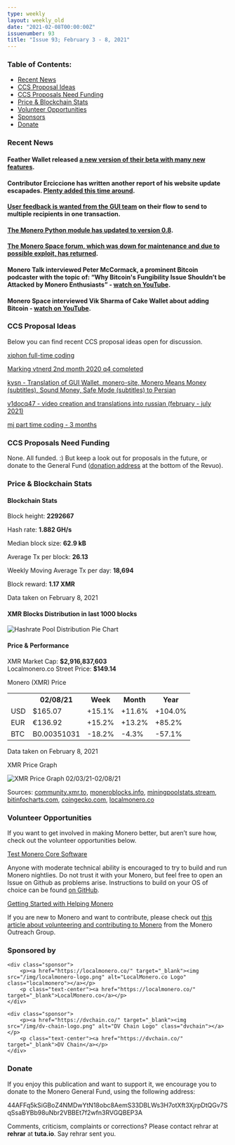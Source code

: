 ```yaml
---
type: weekly
layout: weekly_old
date: "2021-02-08T00:00:00Z"
issuenumber: 93
title: "Issue 93; February 3 - 8, 2021"
---
```

<h3>Table of Contents:</h3>
<ul class="contents">
    <li><a href="#news">Recent News</a></li>
    <li><a href="#ideas">CCS Proposal Ideas</a></li>
    <li><a href="#proposals">CCS Proposals Need Funding</a></li>
    <li><a href="#stats">Price & Blockchain Stats</a></li>
    <li><a href="#volunteer">Volunteer Opportunities</a></li>
    <li><a href="#sponsor">Sponsors</a></li>
    <li><a href="#donate">Donate</a></li>
</ul>

<h3 id="news">Recent News</h3>

<div class="newsbyte">
    <h4>Feather Wallet released <a href="https://www.reddit.com/r/FeatherWallet/comments/ldw43s/feather_beta4_released/" target="_blank">a new version of their beta with many new features</a>.</h4>
</div>

<div class="newsbyte">
    <h4>Contributor Erciccione has written another report of his website update escapades. <a href="https://www.reddit.com/r/Monero/comments/lbpsqj/getmoneroorg_updated_new_faq_updated_footer_new/" target="_blank">Plenty added this time around</a>.</h4>
</div>

<div class="newsbyte">
    <h4><a href="https://www.reddit.com/r/Monero/comments/lda5ox/monero_gui_feedback_needed_send_to_multiple/" target="_blank">User feedback is wanted from the GUI team</a> on their flow to send to multiple recipients in one transaction.</h4>
</div>

<div class="newsbyte">
    <h4><a href="https://github.com/monero-ecosystem/monero-python" target="_blank">The Monero Python module has updated to version 0.8</a>.</h4>
</div>

<div class="newsbyte">
    <h4><a href="https://forum.monero.space/d/71-the-monero-space-forum-is-back-from-the-dead" target="_blank">The Monero Space forum, which was down for maintenance and due to possible exploit, has returned</a>.</h4>
</div>

<div class="newsbyte">
    <h4>Monero Talk interviewed Peter McCormack, a prominent Bitcoin podcaster with the topic of: “Why Bitcoin's Fungibility Issue Shouldn’t be Attacked by Monero Enthusiasts” - <a href="https://www.youtube.com/watch?v=V3b42wTdxuU" target="_blank">watch on YouTube</a>.</h4>
</div>

<div class="newsbyte">
    <h4>Monero Space interviewed Vik Sharma of Cake Wallet about adding Bitcoin - <a href="https://www.youtube.com/watch?v=UzH6N9_1gmw" target="_blank">watch on YouTube</a>.</h4>
</div>

<h3 id="ideas">CCS Proposal Ideas</h3>

<p>Below you can find recent CCS proposal ideas open for discussion.</p>

<div class="proposal">
<p><a href="https://repo.getmonero.org/monero-project/ccs-proposals/-/merge_requests/208" target="_blank">xiphon full-time coding</a></p>
</div>

<div class="proposal">
<p><a href="https://repo.getmonero.org/monero-project/ccs-proposals/-/merge_requests/207" target="_blank">Marking vtnerd 2nd month 2020 q4 completed </a></p>
</div>

<div class="proposal">
<p><a href="https://repo.getmonero.org/monero-project/ccs-proposals/-/merge_requests/206" target="_blank">kysn - Translation of GUI Wallet, monero-site, Monero Means Money (subtitles), Sound Money, Safe Mode (subtitles) to Persian</a></p>
</div>

<div class="proposal">
<p><a href="https://repo.getmonero.org/monero-project/ccs-proposals/-/merge_requests/203" target="_blank">v1docq47 - video creation and translations into russian (february - july 2021)</a></p>
</div>

<div class="proposal">
<p><a href="https://repo.getmonero.org/monero-project/ccs-proposals/-/merge_requests/200" target="_blank">mj part time coding - 3 months</a></p>
</div>

<h3 id="proposals">CCS Proposals Need Funding</h3>

None. All funded. :) But keep a look out for proposals in the future, or donate to the General Fund (<a href="#donate">donation address</a> at the bottom of the Revuo).

<h3 id="stats">Price & Blockchain Stats</h3>

<h4 class="stat">Blockchain Stats</h4>

<div class="bcstats">
    <p>Block height: <b>2292667</b></p>
    <p>Hash rate: <b>1.882 GH/s</b></p>
    <p>Median block size: <b>62.9 kB</b></p>
    <p>Average Tx per block: <b>26.13</b></p>
    <p>Weekly Moving Average Tx per day: <b>18,694</b></p>
    <p>Block reward: <b>1.17 XMR</b></p>
</div>
<p class="note">Data taken on February 8, 2021</p>

<h4 class="stat">XMR Blocks Distribution in last 1000 blocks</h4>
<p><img src="/img/hashrate-pool-distribution-0208.png" alt="Hashrate Pool Distribution Pie Chart"/></p>

<h4 class="stat">Price & Performance</h4>

<div class="price-intro">XMR Market Cap: <b>$2,916,837,603</b><br>Localmonero.co Street Price: <b>$149.14</b></div>

<p class="table-title">Monero (XMR) Price</p>
<table class="price-table">
  <tr class="row1">
    <th></th>
    <th>02/08/21</th>
    <th>Week</th>
    <th>Month</th>
    <th>Year</th>
  </tr>
  <tr>
    <td data-th="XMR to">USD</td>
    <td data-th="02/08/21">$165.07</td>
    <td data-th="Week" class="green">+15.1%</td>
    <td data-th="Month" class="green">+11.6%</td>
    <td data-th="Year" class="green">+104.0%</td>
  </tr>
  <tr class="row3">
    <td data-th="XMR to">EUR</td>
    <td data-th="02/08/21">€136.92</td>
    <td data-th="Week" class="green">+15.2%</td>
    <td data-th="Month" class="green">+13.2%</td>
    <td data-th="Year" class="green">+85.2%</td>
  </tr>
  <tr>
    <td data-th="XMR to">BTC</td>
    <td data-th="02/08/21">B0.00351031</td>
    <td data-th="Week" class="red">-18.2%</td>
    <td data-th="Month" class="red">-4.3%</td>
    <td data-th="Year" class="red">-57.1%</td>
  </tr>
</table>
<p class="note">Data taken on February 8, 2021</p>

<p class="table-title">XMR Price Graph</p>

![XMR Price Graph 02/03/21-02/08/21](/img/weekly-chart-0208.png "XMR Price Graph 02/03/21-02/08/21") 

Sources: <a href="https://community.xmr.to/explorer/mainnet/" target="_blank">community.xmr.to</a>, <a href="https://moneroblocks.info/stats/transaction-stats" target="_blank">moneroblocks.info</a>, <a href="https://miningpoolstats.stream/monero" target="_blank">miningpoolstats.stream</a>, <a href="https://bitinfocharts.com/monero/" target="_blank">bitinfocharts.com</a>, <a href="https://www.coingecko.com/" target="_blank">coingecko.com</a>, <a href="https://localmonero.co/" target="_blank">localmonero.co</a>

<h3 id="volunteer">Volunteer Opportunities</h3>

<p>If you want to get involved in making Monero better, but aren’t sure how, check out the volunteer opportunities below.</p>

<div class="newsbyte">
    <p class="date"><a href="https://github.com/monero-project/monero" target="_blank">Test Monero Core Software</a></p>
    <p>Anyone with moderate technical ability is encouraged to try to build and run Monero nightlies. Do not trust it with your Monero, but feel free to open an Issue on Github as problems arise. Instructions to build on your OS of choice can be found <a href="https://github.com/monero-project/monero#compiling-monero-from-source" target="_blank">on GitHub</a>. </p>
</div>

<div class="newsbyte">
    <p class="date"><a href="https://github.com/monero-project/monero" target="_blank">Getting Started with Helping Monero</a></p>
    <p>If you are new to Monero and want to contribute, please check out <a href="https://www.monerooutreach.org/stories/getting-started-helping-monero.php" target="_blank">this article about volunteering and contributing to Monero</a> from the Monero Outreach Group. </p>
</div>

<h3 id="sponsor">Sponsored by</h3>

<div class="sponsors">

    <div class="sponsor">
        <p><a href="https://localmonero.co/" target="_blank"><img src="/img/localmonero-logo.png" alt="LocalMonero.co Logo" class="localmonero"></a></p>
        <p class="text-center"><a href="https://localmonero.co/" target="_blank">LocalMonero.co</a></p>
    </div>

    <div class="sponsor">
        <p><a href="https://dvchain.co/" target="_blank"><img src="/img/dv-chain-logo.png" alt="DV Chain Logo" class="dvchain"></a></p>
        <p class="text-center"><a href="https://dvchain.co/" target="_blank">DV Chain</a></p>
    </div>
</div>

<h3 id="donate">Donate</h3>

<p markdown="1">If you enjoy this publication and want to support it, we encourage you to donate to the Monero General Fund, using the following address:</p>

<p class="address" markdown="1">44AFFq5kSiGBoZ4NMDwYtN18obc8AemS33DBLWs3H7otXft3XjrpDtQGv7SqSsaBYBb98uNbr2VBBEt7f2wfn3RVGQBEP3A</p>

<!--p><a href="monero:44AFFq5kSiGBoZ4NMDwYtN18obc8AemS33DBLWs3H7otXft3XjrpDtQGv7SqSsaBYBb98uNbr2VBBEt7f2wfn3RVGQBEP3A" class="qr"><img src="/img/donate-monero.png"></a></p-->

Comments, criticism, complaints or corrections? Please contact rehrar at **rehrar** at **tuta.io**. Say rehrar sent you.